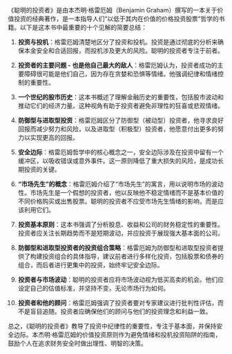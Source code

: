 《聪明的投资者》是由本杰明·格雷厄姆（Benjamin Graham）撰写的一本关于价值投资的经典著作，是一本指导人们“以低于其内在价值的价格投资股票”哲学的书籍。以下是这本书中最重要的十个见解的简要总结：

1. **投资与投机**：格雷厄姆清楚地区分了投资和投机。投资是通过彻底的分析来确保本金安全和合适回报，而投机涉及更大的风险。聪明的投资者专注于前者。

2. **投资者的主要问题 - 也是他自己最大的敌人**：格雷厄姆认为，投资者成功的主要障碍很可能是他们自己，因为存在贪婪和恐惧等情绪。他强调纪律和情绪控制的重要性。

3. **一个世纪的股市历史**：这本书概述了理解金融历史的重要性，包括股市波动和推动它们的经济力量。这种视角有助于投资者避免非理性的狂喜或悲观情绪。

4. **防御型与进取型投资**：格雷厄姆区分了防御型（被动型）投资者，他寻求良好回报而减少努力和风险，以及进取型（积极型）投资者，他愿意付出更多的努力以实现更高的回报。

5. **安全边际**：格雷厄姆哲学中的核心概念之一，安全边际涉及在投资中留有一个缓冲区，以吸收错误或意外事件。这一原则降低了重大损失的风险，是成功长期投资的关键。

6. **“市场先生”的概念**：格雷厄姆介绍了“市场先生”的寓言，用以说明市场的波动性。市场先生是一个假想的投资者，他以反映他不稳定情绪而不是基本价值的不同价格购买或出售股票。聪明的投资者不应受市场先生情绪的影响，而是应该利用它们。

7. **投资基本原则**：这本书强调了分析股息、收益和公司的财务稳定性的重要性。投资者应关注长期趋势而不是短期波动，并应投资于展现强大基本面的公司。

8. **防御型和进取型投资者的投资组合策略**：格雷厄姆为防御型和进取型投资者提供了构建投资组合的具体指导，建议前者进行多样化投资，包括股票和债券的组合，而后者进行更集中的投资，始终牢记安全边际。

9. **投资者与市场波动**：聪明的投资者应将市场波动视为低买高卖的机会。他们应设定自己的估值标准，并坚持不变，无论市场行为如何。

10. **投资者和他的顾问**：格雷厄姆强调了投资者要对专家建议进行批判性评估，而不是盲目追随。投资者应确保他们的顾问与他们的投资理念和利益一致。

总之，《聪明的投资者》教导了投资中纪律性的重要性，专注于基本面，并保持安全边际。本杰明·格雷厄姆的价值投资原则作为避免情绪和投机投资陷阱的指南，鼓励个人在追求财务安全时做出理性、明智的决策。